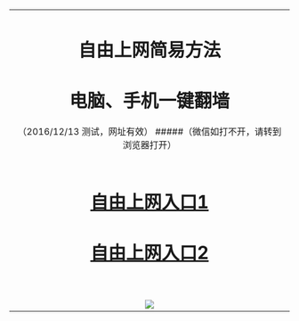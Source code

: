 ﻿﻿<table>
  <tr></tr>

<tr>
<td colspan=2 align=center>
    
# 自由上网简易方法
# 电脑、手机一键翻墙
（2016/12/13 测试，网址有效）
#####（微信如打不开，请转到浏览器打开）

</td>
</tr> 



<tr>
<td align=center>

# <a href="https://dlpgt8pl6pqzb.cloudfront.net" target="_blank">自由上网入口1</a>
# <a href="https://d2roegnb07oze9.cloudfront.net" target="_blank">自由上网入口2</a>
﻿</td>
</tr>

<tr>
<td align=center>

<img src="https://camo.githubusercontent.com/81ca426978be68652bc3660ca87554fc756a75ce/68747470733a2f2f646666766d347a64686565652e636c6f756466726f6e742e6e65742f7069632f796a66712d32303136303833316f6b2d622e706e67" /> 
    
</td>
</tr>

